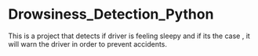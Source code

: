 # Drowsiness_Detection_Python
This is a project that detects if driver is feeling sleepy and if its the case , it will warn the driver in order to prevent accidents.

